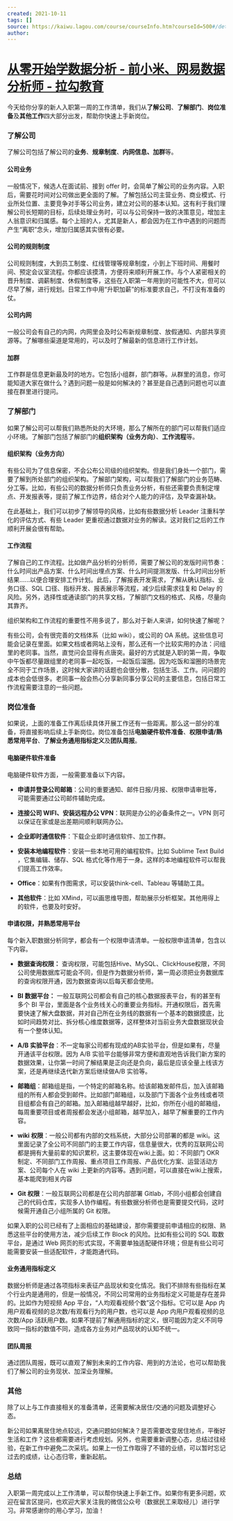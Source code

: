 ```yaml
---
created: 2021-10-11
tags: []
source: https://kaiwu.lagou.com/course/courseInfo.htm?courseId=500#/detail/pc?id=4789
author: 
---
```


# [从零开始学数据分析 - 前小米、网易数据分析师 - 拉勾教育](https://kaiwu.lagou.com/course/courseInfo.htm?courseId=500#/detail/pc?id=4789)


今天给你分享的新人入职第一周的工作清单，我们从**了解公司**、**了解部门**、**岗位准备**及**其他工作**四大部分出发，帮助你快速上手新岗位。

### 了解公司

了解公司包括了解公司的**业务**、**规章制度**、**内网信息、加群**等。

#### 公司业务

一般情况下，候选人在面试前、接到 offer 时，会简单了解公司的业务内容。入职后，需要花时间对公司做出更全面的了解。了解包括公司主营业务、商业模式、行业所处位置、主要竞争对手等公司业务，建立对公司的基本认知。这有利于我们理解公司长短期的目标，后续处理业务时，可以与公司保持一致的决策意见，增加主人翁意识和归属感。每个上班的人，尤其是新人，都会因为在工作中遇到的问题而产生“离职”念头，增加归属感其实很有必要。

#### 公司的规则制度

公司规则制度，大到员工制度、红线管理等规章制度，小到上下班时间、用餐时间、预定会议室流程。你都应该摸清，方便将来顺利开展工作。与个人紧密相关的晋升制度、调薪制度、休假制度等，这些在入职第一年用到的可能性不大，但可以尽早了解，进行规划。日常工作中用“升职加薪”的标准要求自己，不打没有准备的仗。

#### 公司内网

一般公司会有自己的内网，内网里会及时公布新规章制度、放假通知、内部共享资源等。了解哪些渠道是常用的，可以及时了解最新的信息进行工作计划。

#### 加群

工作群是信息更新最及时的地方。它包括小组群，部门群等。从群里的消息，你可能知道大家在做什么？遇到问题一般是如何解决的？甚至是自己遇到问题也可以直接在群里进行提问。

### 了解部门

如果了解公司可以帮我们熟悉所处的大环境，那么了解所在的部门可以帮我们适应小环境。了解部门包括了解部门的**组织架构（业务方向）**、**工作流程**等。

#### 组织架构（业务方向）

有些公司为了信息保密，不会公布公司级的组织架构。但是我们身处一个部门，需要了解到所处部门的组织架构。了解部门架构，可以帮我们了解部门的业务范畴、分工等。比如，有些公司的数据分析师只负责业务分析，有些还需要负责制定埋点、开发报表等，提前了解工作边界，结合对个人能力的评估，及早查漏补缺。

在此基础上，我们可以初步了解领导的风格，比如有些数据分析 Leader 注重科学化的评估方式、有些 Leader 更重视通过数据对业务的解读。这对我们之后的工作顺利开展会很有帮助。

#### 工作流程

了解自己的工作流程。比如做产品分析的分析师，需要了解公司的发版时间节奏：什么时间出产品方案、什么时间出埋点方案、什么时间提测发版、什么时间出分析结果......以便合理安排工作计划。此后，了解报表开发需求，了解从确认指标、业务口径、SQL 口径、指标开发、报表展示等流程，减少后续需求往复和 Delay 的风险。另外，选择性或通读部门的共享文档，了解部门文档的格式、风格，尽量向其靠齐。

组织架构和工作流程的重要性不用多说了，那么对于新人来讲，如何快速了解呢？

有些公司，会有很完善的文档体系（比如 wiki），或公司的 OA 系统。这些信息可能会记录在里面。如果文档或者网站上没有，那么还有一个比较实用的办法：问组里的老同事。当然，直觉问会显得有点唐突。最好的方式就是入职的第一周，争取中午饭都尽量跟组里的老同事一起吃饭，一起饭后溜圈。因为吃饭和溜圈的场景完全不同于工作场景，这时候大家讲的话题也会很分散，包括生活、工作。问问题的成本也会低很多。老同事一般会热心分享新同事分享公司的主要信息，包括日常工作流程需要注意的一些问题。

### 岗位准备

如果说，上面的准备工作离后续具体开展工作还有一些距离。那么这一部分的准备，将直接影响后续上手新岗位。岗位准备包括**电脑硬件软件准备**、**权限申请/熟悉常用平台**、**了解业务通用指标定义**及**团队周报**。

#### 电脑硬件软件准备

电脑硬件软件方面，一般需要准备以下内容。

-   **申请并登录公司邮箱**：公司的重要通知、邮件日报/月报、权限申请审批等，可能需要通过公司邮件辅助完成。
    
-   **连接公司 WIFI、安装远程办公 VPN**：联网是办公的必备条件之一。VPN 则可以保证在家或是出差期间顺利联网办公。
    
-   **企业即时通信软件**：下载企业即时通信软件、加工作群。
    
-   **安装本地编程软件**：安装一些本地可用的编程软件。比如 Sublime Text Build ，它集编辑、储存、SQL 格式化等作用于一身。这样的本地编程软件可以帮我们提高工作效率。
    
-   **Office**：如果有作图需求，可以安装think-cell、Tableau 等辅助工具。
    
-   **其他软件**：比如 XMind，可以画思维导图，帮助展示分析框架。其他用得上的软件，也要及时安好。
    

#### 申请权限，并熟悉常用平台

每个新入职数据分析同学，都会有一个权限申请清单。一般权限申请清单，包含以下内容。

-   **数据查询权限：** 查询权限，可能包括Hive、MySQL、ClickHouse权限，不同公司使用数据库可能会不同，但是作为数据分析师，第一周必须把业务数据库的查询权限开通，因为数据查询以后每天都会使用。
    
-   **BI 数据平台：** 一般互联网公司都会有自己的核心数据报表平台，有的甚至有多个 BI 平台，里面是各个业务线关心的重要业务指标。开通权限后，首先需要快速了解大盘数据，并对自己所在业务线的数据有一个基本的数据摸底，比如时间趋势对比、拆分核心维度数据等，这样整体对当前业务大盘数据现状会有一个整体认知。
    
-   **A/B 实验平台**：不一定每家公司都有现成的AB实验平台，但是如果有，尽量开通该平台权限。因为 A/B 实验平台能够非常方便和直观地告诉我们新方案的数据效果，让你第一时间了解结果是正向还是负向，最后是应该全量上线该方案，还是再继续迭代新方案后继续做A/B 实验等。
    
-   **邮箱组**：邮箱组是指，一个特定的邮箱名称。给该邮箱发邮件后，加入该邮箱组的所有人都会受到邮件。比如部门邮箱组，以及部门下面各个业务线或者项目组都会有自己的邮箱。加入邮箱组越早越好，比如，你所在小组的邮箱组，每周重要项目或者周报都会发送小组邮箱，越早加入，越早了解重要的工作内容。
    
-   **wiki 权限**：一般公司都有内部的文档系统，大部分公司部署的都是 wiki。这里面记录了全公司不同部门的主要工作内容，信息量很大，优秀的互联网公司都是拥有大量前辈的知识累积，这主要体现在wiki上面。如：不同部门 OKR 制定、不同部门工作周报、重点项目工作周报、产品优化方案、运营活动方案、公司每个人在 wiki 上更新的内容等。遇到问题，可以直接在wiki上搜索，基本能爬到相关内容
    
-   **Git 权限**：一般互联网公司都是在公司内部部署 Gitlab，不同小组都会创建自己的代码仓库，实现多人协作编程。有些数据分析师也是需要提交代码，这时候需开通自己小组所属的 Git 权限。
    

如果入职的公司已经有了上面相应的基础建设，那你需要提前申请相应的权限、熟悉这些平台的使用方法，减少后续工作 Block 的风险。比如有些公司的 SQL 取数平台，是通过 Web 网页的形式实现，不需要单独适配硬件环境；但是有些公司可能需要安装一些适配软件，才能跑通代码。

#### 业务通用指标定义

数据分析师是通过各项指标来表征产品现状和变化情况。我们不排除有些指标在某个行业内是通用的，但是一般情况，不同公司常用的业务指标定义可能是存在差异的。比如作为短视频 App 平台，“人均观看视频个数”这个指标。它可以是 App 内用户观看视频的总次数/有观看行为的用户数，也可以是 App 内用户观看视频的总次数/App 活跃用户数。如果不提前了解通用指标的定义，很可能因为定义不同导致同一指标的数值不同，造成各方业务对产品现状的认知不统一。

#### 团队周报

通过团队周报，既可以直观了解到未来的工作内容、用到的方法论，也可以帮助我们了解公司的业务现状、加深业务理解。

### 其他

除了以上与工作直接相关的准备清单，还需要解决居住/交通的问题及调整好心态。

新公司如果离居住地点较远，交通问题如何解决？是否需要改变居住地点，平衡好生活和工作？这些都需要进行考虑规划。另外，也需要重新调整心态，总结过往经验，在新工作中避免二次采坑。如果上一份工作取得了不错的业绩，可以暂时忘记过去的成绩，让心态归零，重新起航。

### 总结

入职第一周完成以上工作清单，可以帮你快速上手新工作。如果你有更多问题，欢迎在留言区提问，也欢迎大家关注我的微信公众号（数据民工来取经儿）进行学习。非常感谢你的用心学习，加油！
